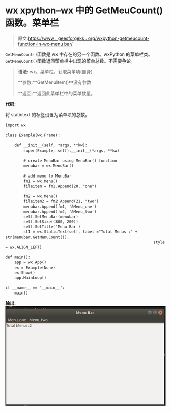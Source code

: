 # wx xpython–wx 中的 GetMeuCount()函数。菜单栏

> 原文:[https://www . geesforgeks . org/wxpython-getmeucount-function-in-wx-menu bar/](https://www.geeksforgeeks.org/wxpython-getmeucount-function-in-wx-menubar/)

`GetMenuCount()`函数是 wx 中存在的另一个函数。wxPython 的菜单栏类。`GetMenuCount()`函数返回菜单栏中出现的菜单总数。不需要争论。

> **语法:** wx。菜单栏。获取菜单项(自身)
> 
> **参数:**GetMenuItem()中没有参数
> 
> **返回:**返回此菜单栏中的菜单数量。

**代码:**

将 statictext 的标签设置为菜单项的总数。

```
import wx

class Example(wx.Frame):

    def __init__(self, *args, **kw):
        super(Example, self).__init__(*args, **kw)

        # create MenuBar using MenuBar() function
        menubar = wx.MenuBar()

        # add menu to MenuBar
        fm1 = wx.Menu()
        fileitem = fm1.Append(20, "one")

        fm2 = wx.Menu()
        fileitem2 = fm2.Append(21, "two")
        menubar.Append(fm1, '&Menu_one')
        menubar.Append(fm2, '&Menu_two')
        self.SetMenuBar(menubar)
        self.SetSize((300, 200))
        self.SetTitle('Menu Bar')
        st1 = wx.StaticText(self, label ="Total Menus :" + str(menubar.GetMenuCount()), 
                                                                 style = wx.ALIGN_LEFT)

def main():
    app = wx.App()
    ex = Example(None)
    ex.Show()
    app.MainLoop()

if __name__ == '__main__':
    main()
```

**输出:**
![](img/7a01f4e1bcf6a71106bcd2238e62d3a1.png)